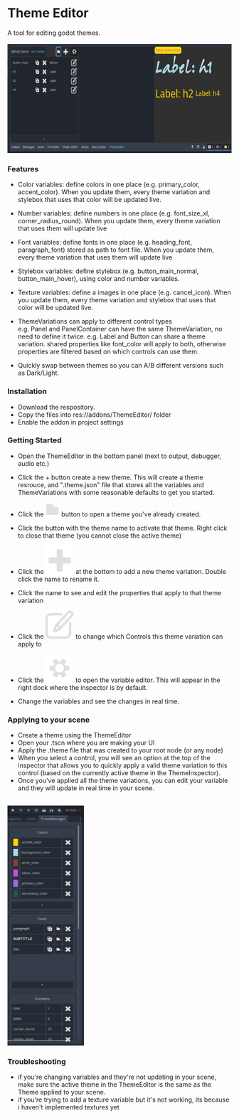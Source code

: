 # Theme Editor
A tool for editing godot themes. <br><br>
<img width="618" height="245" alt="image" src="theme_editor.png" />

### Features
- Color variables: define colors in one place (e.g. primary_color, accent_color). When you update them, every theme variation and stylebox that uses that color will be updated live. 
- Number variables: define numbers in one place (e.g. font_size_xl, corner_radius_round). When you update them, every theme variation that uses them will update live
- Font variables: define fonts in one place (e.g. heading_font, paragraph_font) stored as path to font file. When you update them, every theme variation that uses them will update live
- Stylebox variables: define stylebox (e.g. button_main_normal, button_main_hover), using color and number variables. 
- Texture variables: define a images in one place (e.g. cancel_icon). When you update them, every theme variation and stylebox that uses that color will be updated live.

- ThemeVariations can apply to different control types <br>
e.g. Panel and PanelContainer can have the same ThemeVariation, no need to define it twice. 
e.g. Label and Button can share a theme variation. shared properties like font_color will apply to both, otherwise properties are filtered based on which controls can use them.

- Quickly swap between themes so you can A/B different versions such as Dark/Light. 

### Installation
- Download the respository.
- Copy the files into res://addons/ThemeEditor/ folder
- Enable the addon in project settings<br>

### Getting Started
- Open the ThemeEditor in the bottom panel (next to output, debugger, audio etc.)
- Click the + button create a new theme. This will create a theme resrouce, and ".theme.json" file that stores all the variables and ThemeVariations with some reasonable defaults to get you started. 
- Click the <img src="addons/ThemeEditor/icon_open.svg"> button to open a theme you've already created.
- Click the button with the theme name to activate that theme. Right click to close that theme (you cannot close the active theme)
- Click the <img src="addons/ThemeEditor/icon_add.svg"> at the bottom to add a new theme variation. Double click the name to rename it.
- Click the name to see and edit the properties that apply to that theme variation
- Click the <img src="addons/ThemeEditor/icon_edit.svg"> to change which Controls this theme variation can apply to

- Click the <img src="addons/ThemeEditor/icon_settings.svg"> to open the variable editor. This will appear in the right dock where the inspector is by default.
- Change the variables and see the changes in real time.

### Applying to your scene
- Create a theme using the ThemeEditor
- Open your .tscn where you are making your UI
- Apply the .theme file that was created to your root node (or any node)
- When you select a control, you will see an option at the top of the inspector that allows you to quickly apply a valid theme variation to this control (based on the currently active theme in the ThemeInspector).
- Once you've applied all the theme variations, you can edit your variable and they will update in real time in your scene.
<br>
<img width="172" height="540" alt="image" src="preset_manager.png" />

### Troubleshooting
- if you're changing variables and they're not updating in your scene, make sure the active theme in the ThemeEditor is the same as the Theme applied to your scene.
- if you're trying to add a texture variable but it's not working, its because i haven't implemented textures yet
